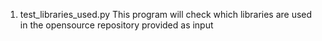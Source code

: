 1. test_libraries_used.py 
This program will check which libraries are used in the opensource repository provided as input 